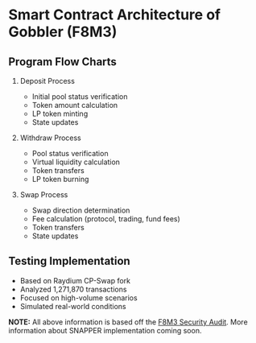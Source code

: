 # Smart Contract Architecture of Gobbler (F8M3)

## Program Flow Charts
1. Deposit Process
   - Initial pool status verification
   - Token amount calculation
   - LP token minting
   - State updates

2. Withdraw Process
   - Pool status verification
   - Virtual liquidity calculation
   - Token transfers
   - LP token burning

3. Swap Process
   - Swap direction determination
   - Fee calculation (protocol, trading, fund fees)
   - Token transfers
   - State updates

## Testing Implementation
- Based on Raydium CP-Swap fork
- Analyzed 1,271,870 transactions
- Focused on high-volume scenarios
- Simulated real-world conditions

**NOTE:** All above information is based off the [F8M3 Security Audit](../security-and-audits/f8m3-security-review.md). More information about SNAPPER implementation coming soon.